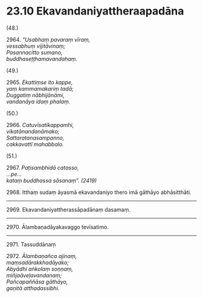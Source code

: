 

# 23.10 Ekavandaniyattheraapadāna



(48.)

2964\. _“Usabhaṃ pavaraṃ vīraṃ,_  
_vessabhuṃ vijitāvinaṃ;_  
_Pasannacitto sumano,_  
_buddhaseṭṭhamavandahaṃ._  


(49.)

2965\. _Ekattiṃse ito kappe,_  
_yaṃ kammamakariṃ tadā;_  
_Duggatiṃ nābhijānāmi,_  
_vandanāya idaṃ phalaṃ._  


(50.)

2966\. _Catuvīsatikappamhi,_  
_vikatānandanāmako;_  
_Sattaratanasampanno,_  
_cakkavattī mahabbalo._  


(51.)

2967\. _Paṭisambhidā catasso,_  
_…pe…_  
_kataṃ buddhassa sāsanaṃ”. (2419)_  


2968\. Itthaṃ sudaṃ āyasmā ekavandaniyo thero imā gāthāyo abhāsitthāti.

---

2969\. Ekavandaniyattherassāpadānaṃ dasamaṃ.



---

2970\. Ālambaṇadāyakavaggo tevīsatimo.



---

2971\. Tassuddānaṃ



2972\. _Ālambaṇañca ajinaṃ,_  
_maṃsadārakkhadāyako;_  
_Abyādhi aṅkolaṃ soṇṇaṃ,_  
_miñjaāveḷavandanaṃ;_  
_Pañcapaññāsa gāthāyo,_  
_gaṇitā atthadassibhi._  




